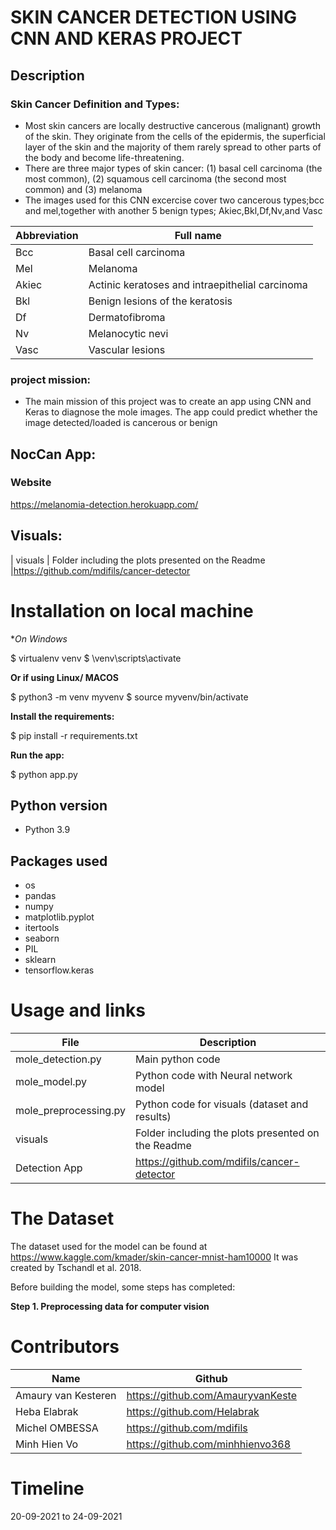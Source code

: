 # SKIN CANCER DETECTION USING CNN AND KERAS PROJECT

## Description
### Skin Cancer Definition and Types: 
- Most skin cancers are locally destructive cancerous (malignant) growth of the skin. They originate from the cells of the epidermis, the superficial layer of the skin and the majority of them rarely spread to other parts of the body and become life-threatening. 
- There are three major types of skin cancer: (1) basal cell carcinoma (the most common), (2) squamous cell carcinoma (the second most common) and (3) melanoma
- The images used for this CNN excercise cover two cancerous types;bcc and mel,together with another 5 benign types; Akiec,Bkl,Df,Nv,and Vasc

 | Abbreviation          | Full name                              |
 |-----------------------|----------------------------------------|
 |Bcc | Basal cell carcinoma |
 |Mel| Melanoma |
 |Akiec| Actinic keratoses and intraepithelial carcinoma | 
 |Bkl | Benign lesions of the keratosis |
 |Df | Dermatofibroma |
 |Nv | Melanocytic nevi|
 |Vasc| Vascular lesions |
 
 ### project mission:
- The main mission of this project was to create an app using CNN and Keras to diagnose the mole images. The app could predict whether the image detected/loaded is cancerous or benign

## NocCan App: 

### Website
https://melanomia-detection.herokuapp.com/

## Visuals: 
 
 | visuals            | Folder including the plots presented on the Readme |https://github.com/mdifils/cancer-detector

# Installation on local machine

**On Windows*

$ virtualenv venv 
$ \venv\scripts\activate

**Or if using Linux/ MACOS**

$ python3 -m venv myvenv
$ source myvenv/bin/activate

**Install the requirements:**

$ pip install -r requirements.txt

**Run the app:**

$ python app.py

## Python version
* Python 3.9

## Packages used
* os
* pandas
* numpy
* matplotlib.pyplot
* itertools
* seaborn
* PIL
* sklearn
* tensorflow.keras

# Usage and links
| File                | Description                                                    |
|---------------------|----------------------------------------------------------------|
| mole_detection.py         | Main python code|
| mole_model.py         | Python code with Neural network model|
| mole_preprocessing.py        | Python code for visuals (dataset and results)|
| visuals            | Folder including the plots presented on the Readme |https://github.com/mdifils/cancer-detector
| Detection App           | https://github.com/mdifils/cancer-detector|

# The Dataset

The dataset used for the model can be found at  https://www.kaggle.com/kmader/skin-cancer-mnist-ham10000 
It was created by Tschandl et al. 2018. 

Before building the model, some steps has completed:

**Step 1. Preprocessing data for computer vision**

# Contributors
| Name                  | Github                                 |
|-----------------------|----------------------------------------|
|Amaury van Kesteren | https://github.com/AmauryvanKeste | 
|Heba Elabrak | https://github.com/Helabrak |
|Michel OMBESSA | https://github.com/mdifils |
|Minh Hien Vo| https://github.com/minhhienvo368 |

# Timeline
20-09-2021 to 24-09-2021
